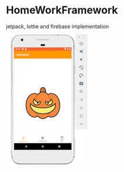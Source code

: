 # HomeWorkFramework
jetpack, lottie and firebase implementation


![Image alt](https://github.com/Noshum/HomeWorkFramework/blob/dev/FrameworkScreen.png)
